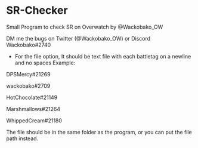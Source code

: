 # SR-Checker
Small Program to check SR on Overwatch
by @Wackobako_OW

DM me the bugs on Twitter (@Wackobako_OW) or Discord Wackobako#2740

- For the file option, It should be text file with each battletag on a newline and no spaces
  Example:

DPSMercy#21269

wackobako#2709

HotChocolate#21149

Marshmallows#21264

WhippedCream#21180
  
  
  The file should be in the same folder as the program, or you can put the file path instead.
